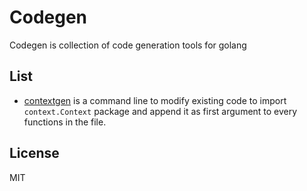 Codegen
=======

Codegen is collection of code generation tools for golang

List
----

- [contextgen](contextgen) is a command line to modify existing code to import `context.Context`
  package and append it as first argument to every functions in the file.

License
-------
MIT
